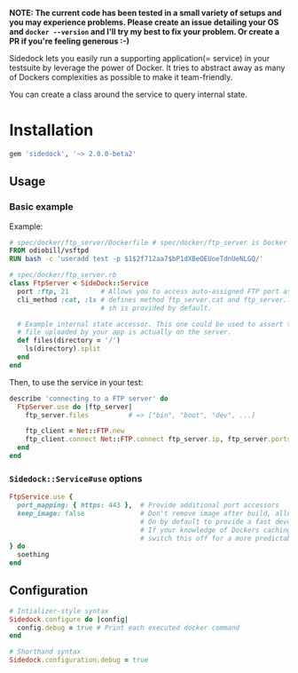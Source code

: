 **NOTE: The current code has been tested in a small variety of setups and you may experience problems. Please create an issue detailing your OS and `docker --version` and I'll try my best to fix your problem. Or create a PR if you're feeling generous :-)**

Sidedock lets you easily run a supporting application(= service) in your testsuite by leverage the power of Docker. It tries to abstract away as many of Dockers complexities as possible to make it team-friendly.

You can create a class around the service to query internal state.

# Installation
```ruby
gem 'sidedock', '~> 2.0.0-beta2'
```

## Usage
### Basic example
Example:

```dockerfile
# spec/docker/ftp_server/Dockerfile # spec/docker/ftp_server is Docker's build directory
FROM odiobill/vsftpd
RUN bash -c 'useradd test -p $1$2f712aa7$bP1dXBeOEUoeTdnUeNLGQ/'
```

```ruby
# spec/docker/ftp_server.rb
class FtpServer < SideDock::Service
  port :ftp, 21        # Allows you to access auto-assigned FTP port as ftp_seerver.ports.ftp
  cli_method :cat, :ls # defines method ftp_server.cat and ftp_server.ls, wrapping arround the system commands.
                       # sh is provided by default.

  # Example internal state accessor. This one could be used to assert that a
  # file uploaded by your app is actually on the server.
  def files(directory = '/')
    ls(directory).split
  end
end
```

Then, to use the service in your test:
```ruby
describe 'connecting to a FTP server' do
  FtpServer.use do |ftp_server|
    ftp_server.files          # => ["bin", "boot", "dev", ...]

    ftp_client = Net::FTP.new
    ftp_client.connect Net::FTP.connect ftp_server.ip, ftp_server.ports.ftp
  end
end
```

### `Sidedock::Service#use` options
```ruby
FtpService.use {
  port_mapping: { https: 443 },  # Provide additional port accessors
  keep_image: false              # Don't remove image after build, allowing Docker to cache.
                                 # On by default to provide a fast development feedback cycle.
                                 # If your knowledge of Dockers caching mechanisms is limited,
                                 # switch this off for a more predictable experience
} do 
  soething
end
```

## Configuration
```ruby
# Intializer-style syntax
Sidedock.configure do |config|
  config.debug = true # Print each executed docker command
end

# Shorthand syntax
Sidedock.configuration.debug = true
```

